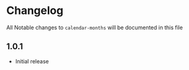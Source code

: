 # Changelog

All Notable changes to `calendar-months` will be documented in this file

## 1.0.1
- Initial release

